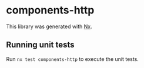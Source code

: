 # components-http

This library was generated with [Nx](https://nx.dev).

## Running unit tests

Run `nx test components-http` to execute the unit tests.
